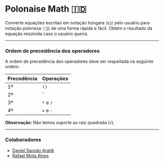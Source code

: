 # Polonaise Math 🇮🇩

Converte equações escritas em notação húngara 🇭🇺 pelo usuário para notação polonesa 🇮🇩 de uma forma rápida e fácil. Obtém o resultado da equação resolvida caso o usuário queira.

<hr/>

### Ordem de precedência dos operadores

A ordem de precedência dos operadores deve ser respeitada na seguinte ordem:

| Precedência | Operações |
| ----------- | --------- |
| 1º          | `()`      |
| 2º          | `ˆ`       |
| 3º          | `*` e `/` |
| 4º          | `+` e `-` |

**Observação:** Não temos suporte ao raiz quadrada (`√`).

<hr />

### Colaboradores

- [Daniel Sansão Araldi](https://github.com/DanielAraldi)
- [Rafael Mota Alves](https://github.com/RafaelMotaAlvess)
